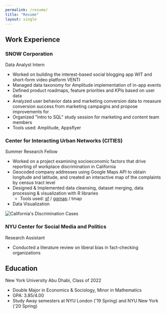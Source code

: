 ```yaml
---
permalink: /resume/
title: "Resume"
layout: single
---
```

## Work Experience

### SNOW Corporation
Data Analyst Intern
- Worked on building the interest-based social blogging app WIT and short-form video platform VENTI
- Managed data taxonomy for Amplitude implementation of in-app events
- Defined product roadmaps, feature priorities and KPIs based on user data
- Analyzed user behavior data and marketing conversion data to measure conversion success from marketing campaigns and propose improvements for
- Organized "Intro to SQL" study session for marketing and content team members
- Tools used: Amplitude, Appsflyer

### Center for Interacting Urban Networks (CITIES)
Summer Research Fellow
- Worked on a project examining socioeconomic factors that drive reporting of
workplace discrimination in California
- Geocoded company addresses using Google Maps API to obtain longitude and latitude, and created an interactive map of the complaints by census tract level
- Designed & Implemented data cleansing, dataset merging, data processing &
visualization with R libraries
  - Tools used: [sf][sf-intro] / [ggmap][ggmap-intro] / tmap
- Data Visualization
  <!-- - [Interactive Map of California's Discrimination Cases (by census tract)][cali-map] -->
![California's Discrimination Cases]("/assets/images/cali_map.png")


### NYU Center for Social Media and Politics
Research Assistant
- Conducted a literature review on liberal bias in fact-checking organizations

<!-- ### NYUAD Writing Center

### imagiLabs
Business Development Intern -->


## Education
New York University Abu Dhabi, Class of 2022
- Double Major in Economics & Sociology, Minor in Mathematics
- GPA: 3.85/4.00
- Study Away semesters at NYU London ('19 Spring) and NYU New York ('20 Spring)

[sf-intro]: https://r-spatial.github.io/sf/
[ggmap-intro]: https://github.com/dkahle/ggmap
[cali-map]: /pages/case_county_2.html
[CITIES-intro]: https://sites.nyuad.nyu.edu/cities/summer-research-program-2019-2020/
